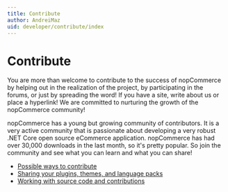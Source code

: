 ```yaml
---
title: Contribute
author: AndreiMaz
uid: developer/contribute/index
---
```


# Contribute

You are more than welcome to contribute to the success of nopCommerce by helping out in the realization of the project, by participating in the forums, or just by spreading the word! If you have a site, write about us or place a hyperlink! We are committed to nurturing the growth of the nopCommerce community!

nopCommerce has a young but growing community of contributors. It is a very active community that is passionate about developing a very robust .NET Core open source eCommerce application. nopCommerce has had over 30,000 downloads in the last month, so it's pretty popular. So join the community and see what you can learn and what you can share!

* [Possible ways to contribute](xref:developer/contribute/possible-ways)
* [Sharing your plugins, themes, and language packs](xref:developer/contribute/sharing)
* [Working with source code and contributions](xref:developer/contribute/source-code)

